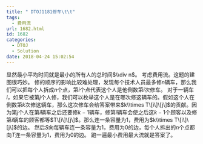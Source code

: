 ```yaml
---
title: " DTOJ1181修车\t\t"
tags:
  - 费用流
url: 1682.html
id: 1682
categories:
  - DTOJ
  - Solution
date: 2018-04-24 15:02:54
---
```


显然最小平均时间就是最小的所有人的总时间$\\div n$。 考虑费用流。这题的建图很巧妙。 修的顺序的影响比较难处理，发现每个技术人员最多修$n$辆车，那么我们可以把每个人拆成$n$个点，第$i$个点代表这个人是他倒数第$i$次修车。 对于一辆车$i$，如果它被第$j$个人修，我们可以枚举这个人是在哪次修这辆车的。假如这个人在倒数第$k$次修这辆车，那么这次修车会给答案带来$k\\times T\[i\]\[j\]$的贡献。因为第$j$个人在第$i$辆车之后还要修$k-1$辆车，修第$i$辆车会使之后这$k-1$个顾客以及修第$i$辆车的顾客都等$T\[i\]\[j\]$。那么连一条容量为$1$，费用为$k\\times T\[i\]\[j\]$的边。 然后$S$向每辆车连一条容量为$1$，费用为$0$的边，每个人拆出的$n$个点都向$T$连一条容量为$1$，费用为$0$的边。 跑一遍最小费用最大流就是答案了。
